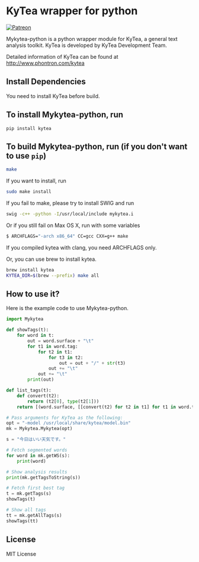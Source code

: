 # KyTea wrapper for python

[![Patreon](https://img.shields.io/badge/patreon-donate-orange.svg)](https://www.patreon.com/chezou)

Mykytea-python is a python wrapper module for KyTea, a general text analysis toolkit.
KyTea is developed by KyTea Development Team.

Detailed information of KyTea can be found at
http://www.phontron.com/kytea

## Install Dependencies

You need to install KyTea before build.

## To install Mykytea-python, run

```sn
pip install kytea
```

## To build Mykytea-python, run (if you don't want to use `pip`)

```sh
make
```

If you want to install, run

```sh
sudo make install
```

If you fail to make, please try to install SWIG and run

```sh
swig -c++ -python -I/usr/local/include mykytea.i
```

Or if you still fail on Max OS X, run with some variables

```sh
$ ARCHFLAGS="-arch x86_64" CC=gcc CXX=g++ make
```

If you compiled kytea with clang, you need ARCHFLAGS only.

Or, you can use brew to install kytea.

```sh
brew install kytea
KYTEA_DIR=$(brew --prefix) make all
```

## How to use it?

Here is the example code to use Mykytea-python.

```python
import Mykytea

def showTags(t):
    for word in t:
        out = word.surface + "\t"
        for t1 in word.tag:
            for t2 in t1:
                for t3 in t2:
                    out = out + "/" + str(t3)
                out += "\t"
            out += "\t"
        print(out)

def list_tags(t):
    def convert(t2):
        return (t2[0], type(t2[1]))
    return [(word.surface, [[convert(t2) for t2 in t1] for t1 in word.tag]) for word in t]

# Pass arguments for KyTea as the following:
opt = "-model /usr/local/share/kytea/model.bin"
mk = Mykytea.Mykytea(opt)

s = "今日はいい天気です。"

# Fetch segmented words
for word in mk.getWS(s):
    print(word)

# Show analysis results
print(mk.getTagsToString(s))

# Fetch first best tag
t = mk.getTags(s)
showTags(t)

# Show all tags
tt = mk.getAllTags(s)
showTags(tt)
```

## License

MIT License
